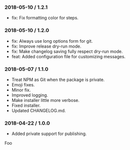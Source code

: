 ### 2018-05-10 / 1.2.1

* fix: Fix formatting color for steps.

### 2018-05-10 / 1.2.0

* fix: Always use long options form for git.
* fix: Improve release dry-run mode.
* fix: Make changelog saving fully respect dry-run mode.
* feat: Added configuration file for customizing messages.

### 2018-05-07 / 1.1.0

* Treat NPM as Git when the package is private.
* Emoji fixes.
* Minor fix.
* Improved logging.
* Make installer little more verbose.
* Fixed installer.
* Updated CHANGELOG.md.

### 2018-04-22 / 1.0.0

* Added private support for publishing.

Foo